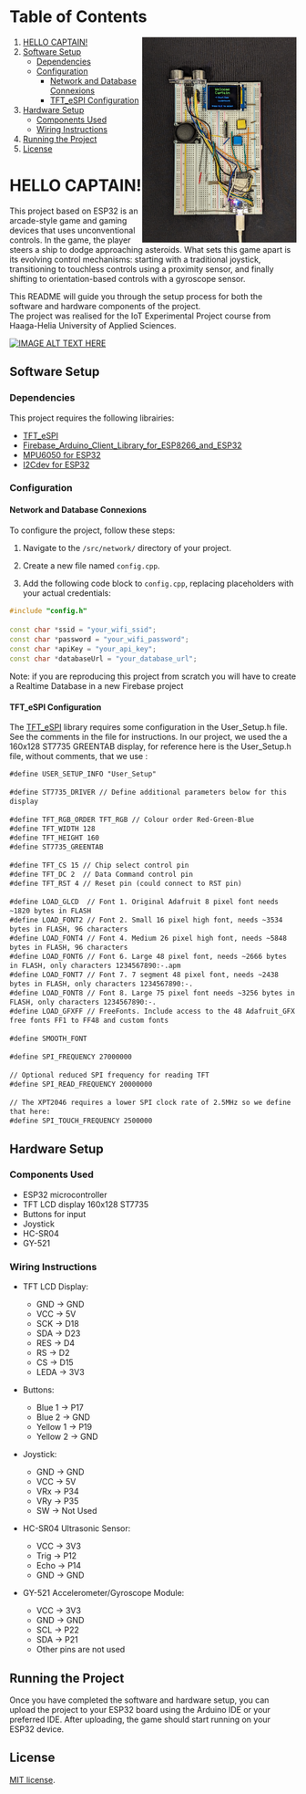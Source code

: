 # Table of Contents

<img align="right" height="360" src="images/Game_device_2.jpg" alt="Game Device" > 

1. [HELLO CAPTAIN!](#hello-captain)
2. [Software Setup](#software-setup)
   - [Dependencies](#dependencies)
   - [Configuration](#configuration)
      - [Network and Database Connexions](#network-and-database-connexions)
      - [TFT_eSPI Configuration](#tft_espi-configuration)
3. [Hardware Setup](#hardware-setup)
   - [Components Used](#components-used)
   - [Wiring Instructions](#wiring-instructions)
4. [Running the Project](#running-the-project)
5. [License](#license)

# HELLO CAPTAIN!

This project based on ESP32 is an arcade-style game and gaming devices that uses unconventional controls. In the game, the player steers a ship to dodge approaching asteroids. What sets this game apart is its evolving control mechanisms: starting with a traditional joystick, transitioning to touchless controls using a proximity sensor, and finally shifting to orientation-based controls with a gyroscope sensor.


This README will guide you through the setup process for both the software and hardware components of the project.   
The project was realised for the IoT Experimental Project course from  Haaga-Helia University of Applied Sciences.  

[![IMAGE ALT TEXT HERE](https://img.youtube.com/vi/9Bk4u3yt4mI/0.jpg)](https://www.youtube.com/watch?v=9Bk4u3yt4mI)

## Software Setup

### Dependencies

This project requires the following librairies:
- [TFT_eSPI](https://github.com/Bodmer/TFT_eSPI)
- [Firebase_Arduino_Client_Library_for_ESP8266_and_ESP32](https://github.com/mobizt/Firebase-ESP-Client)
- [MPU6050 for ESP32](https://github.com/jrowberg/i2cdevlib/tree/master/ESP32_ESP-IDF/components/MPU6050)
- [I2Cdev for ESP32](https://github.com/jrowberg/i2cdevlib/tree/master/ESP32_ESP-IDF/components/I2Cdev)

### Configuration

#### Network and Database Connexions

To configure the project, follow these steps:

1. Navigate to the `/src/network/` directory of your project.

2. Create a new file named `config.cpp`.

3. Add the following code block to `config.cpp`, replacing placeholders with your actual credentials:

```cpp
#include "config.h"

const char *ssid = "your_wifi_ssid";
const char *password = "your_wifi_password";
const char *apiKey = "your_api_key";
const char *databaseUrl = "your_database_url";
```
Note: if you are reproducing this project from scratch you will have to create a Realtime Database in a new Firebase project

#### TFT_eSPI Configuration
The [TFT_eSPI](https://github.com/Bodmer/TFT_eSPI) library requires some configuration in the User_Setup.h file. See the comments in the file for instructions.
In our project, we used the a 160x128 ST7735 GREENTAB display, for reference here is the User_Setup.h file, without comments, that we use :
```
#define USER_SETUP_INFO "User_Setup"

#define ST7735_DRIVER // Define additional parameters below for this display

#define TFT_RGB_ORDER TFT_RGB // Colour order Red-Green-Blue
#define TFT_WIDTH 128
#define TFT_HEIGHT 160
#define ST7735_GREENTAB

#define TFT_CS 15 // Chip select control pin
#define TFT_DC 2  // Data Command control pin
#define TFT_RST 4 // Reset pin (could connect to RST pin)

#define LOAD_GLCD  // Font 1. Original Adafruit 8 pixel font needs ~1820 bytes in FLASH
#define LOAD_FONT2 // Font 2. Small 16 pixel high font, needs ~3534 bytes in FLASH, 96 characters
#define LOAD_FONT4 // Font 4. Medium 26 pixel high font, needs ~5848 bytes in FLASH, 96 characters
#define LOAD_FONT6 // Font 6. Large 48 pixel font, needs ~2666 bytes in FLASH, only characters 1234567890:-.apm
#define LOAD_FONT7 // Font 7. 7 segment 48 pixel font, needs ~2438 bytes in FLASH, only characters 1234567890:-.
#define LOAD_FONT8 // Font 8. Large 75 pixel font needs ~3256 bytes in FLASH, only characters 1234567890:-.
#define LOAD_GFXFF // FreeFonts. Include access to the 48 Adafruit_GFX free fonts FF1 to FF48 and custom fonts

#define SMOOTH_FONT

#define SPI_FREQUENCY 27000000

// Optional reduced SPI frequency for reading TFT
#define SPI_READ_FREQUENCY 20000000

// The XPT2046 requires a lower SPI clock rate of 2.5MHz so we define that here:
#define SPI_TOUCH_FREQUENCY 2500000

```

## Hardware Setup

### Components Used

- ESP32 microcontroller 
- TFT LCD display 160x128 ST7735
- Buttons for input
- Joystick
- HC-SR04 
- GY-521 

### Wiring Instructions

- TFT LCD Display:
  - GND  -> GND
  - VCC  -> 5V
  - SCK  -> D18
  - SDA  -> D23
  - RES  -> D4
  - RS   -> D2
  - CS   -> D15
  - LEDA -> 3V3

- Buttons:
  - Blue 1 -> P17
  - Blue 2 -> GND
  - Yellow 1 -> P19
  - Yellow 2 -> GND

- Joystick:
  - GND  -> GND
  - VCC  -> 5V
  - VRx -> P34
  - VRy -> P35
  - SW -> Not Used

- HC-SR04 Ultrasonic Sensor:
  - VCC -> 3V3
  - Trig -> P12
  - Echo -> P14
  - GND -> GND

- GY-521 Accelerometer/Gyroscope Module:
  - VCC -> 3V3
  - GND -> GND
  - SCL -> P22
  - SDA -> P21
  - Other pins are not used
    
## Running the Project

Once you have completed the software and hardware setup, you can upload the project to your ESP32 board using the Arduino IDE or your preferred IDE. After uploading, the game should start running on your ESP32 device.

## License
[MIT license](./LICENSE).

